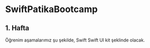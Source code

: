 # SwiftPatikaBootcamp

## 1. Hafta 

Öğrenim aşamalarımız şu şekilde,
Swift
Swift UI kit şeklinde olacak.
